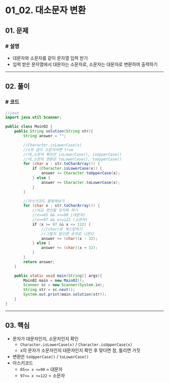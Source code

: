 # 01_02. 대소문자 변환

## 01. 문제

### # 설명

- 대문자와 소문자를 같이  문자열 입력 받기
- 입력 받은 문자열에서 대문자는 소문자로, 소문자는 대문자로 변환하여 출력하기

---

## 02. 풀이

### # 코드

```java
//java
import java.util.Scanner;

public class Main02 {
    public String solution(String str){
        String answer = "";

        //Character.isLowerCase(x)
        //x의 값이 소문자라면 true
        //대,소문자 확인은 isLowerCase(), isUpperCase()
        //대,소문자 변환은 toLowerCase(), toUpperCase()
        for (char x : str.toCharArray()) {
            if (Character.isLowerCase(x)) {
                answer += Character.toUpperCase(x);
            } else {
                answer += Character.toLowerCase(x);
            }
        }

        //아스키코드 활용해보기
        for (char x : str.toCharArray()) {
            //비교 연산을 숫자와 하기
            //x>=65 && x<=90 (대문자)
            //x>=97 && x<=122 (소문자)
            if (x >= 97 && x <= 122) {
                //(char)로 캐스팅하기
                //그렇지 않으면 숫자로 나온다
                answer += (char)(x - 32);
            } else {
                answer += (char)(x + 32);
            }
        }
        return answer;
    }

    public static void main(String[] args){
        Main02 main = new Main02();
        Scanner sc = new Scanner(System.in);
        String str = sc.next();
        System.out.print(main.solution(str));
    }
}
```

---

## 03. 핵심

- 문자가 대문자인지, 소문자인지 확인
  - `Character.isLowerCase(x)` / `Character.isUpperCase(x)`
  - x의 문자가 소문자인지 대문자인지 확인 후 맞다면 참, 틀리면 거짓
- 변환은 `toUpperCase()` / `toLowerCase()`
- 아스키코드
  - `65<= x <=90` = 대문자
  - `97<= x <=122` = 소문자
